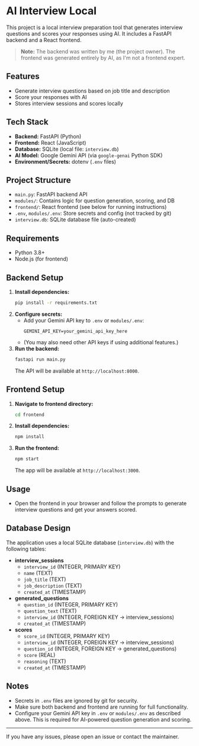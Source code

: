 # AI Interview Local

This project is a local interview preparation tool that generates interview questions and scores your responses using AI. It includes a FastAPI backend and a React frontend.

> **Note:** The backend was written by me (the project owner). The frontend was generated entirely by AI, as I'm not a frontend expert.

## Features
- Generate interview questions based on job title and description
- Score your responses with AI
- Stores interview sessions and scores locally

## Tech Stack
- **Backend:** FastAPI (Python)
- **Frontend:** React (JavaScript)
- **Database:** SQLite (local file: `interview.db`)
- **AI Model:** Google Gemini API (via `google-genai` Python SDK)
- **Environment/Secrets:** dotenv (`.env` files)

## Project Structure
- `main.py`: FastAPI backend API
- `modules/`: Contains logic for question generation, scoring, and DB
- `frontend/`: React frontend (see below for running instructions)
- `.env`, `modules/.env`: Store secrets and config (not tracked by git)
- `interview.db`: SQLite database file (auto-created)

## Requirements
- Python 3.8+
- Node.js (for frontend)

## Backend Setup
1. **Install dependencies:**
   ```bash
   pip install -r requirements.txt
   ```
2. **Configure secrets:**
   - Add your Gemini API key to `.env` or `modules/.env`:
     ```env
     GEMINI_API_KEY=your_gemini_api_key_here
     ```
   - (You may also need other API keys if using additional features.)
3. **Run the backend:**
   ```bash
   fastapi run main.py
   ```
   The API will be available at `http://localhost:8000`.

## Frontend Setup
1. **Navigate to frontend directory:**
   ```bash
   cd frontend
   ```
2. **Install dependencies:**
   ```bash
   npm install
   ```
3. **Run the frontend:**
   ```bash
   npm start
   ```
   The app will be available at `http://localhost:3000`.

## Usage
- Open the frontend in your browser and follow the prompts to generate interview questions and get your answers scored.

## Database Design
The application uses a local SQLite database (`interview.db`) with the following tables:

- **interview_sessions**
  - `interview_id` (INTEGER, PRIMARY KEY)
  - `name` (TEXT)
  - `job_title` (TEXT)
  - `job_description` (TEXT)
  - `created_at` (TIMESTAMP)
- **generated_questions**
  - `question_id` (INTEGER, PRIMARY KEY)
  - `question_text` (TEXT)
  - `interview_id` (INTEGER, FOREIGN KEY → interview_sessions)
  - `created_at` (TIMESTAMP)
- **scores**
  - `score_id` (INTEGER, PRIMARY KEY)
  - `interview_id` (INTEGER, FOREIGN KEY → interview_sessions)
  - `question_id` (INTEGER, FOREIGN KEY → generated_questions)
  - `score` (REAL)
  - `reasoning` (TEXT)
  - `created_at` (TIMESTAMP)

## Notes
- Secrets in `.env` files are ignored by git for security.
- Make sure both backend and frontend are running for full functionality.
- Configure your Gemini API key in `.env` or `modules/.env` as described above. This is required for AI-powered question generation and scoring.

---
If you have any issues, please open an issue or contact the maintainer.
